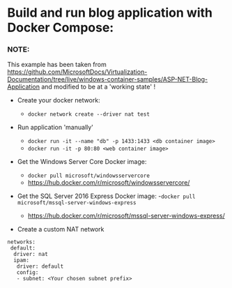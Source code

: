 
# Build and run blog application with Docker Compose:

### NOTE: 
This example has been taken from https://github.com/MicrosoftDocs/Virtualization-Documentation/tree/live/windows-container-samples/ASP-NET-Blog-Application and modified to be at a 'working state' !

* Create your docker network:
  - `docker network create --driver nat test`
  
* Run application 'manually'
  - `docker run -it --name "db" -p 1433:1433 <db container image>`
  - `docker run -it -p 80:80 <web container image>`

* Get the Windows Server Core Docker image:
  - `docker pull microsoft/windowsservercore`
  - https://hub.docker.com/r/microsoft/windowsservercore/

* Get the SQL Server 2016 Express Docker image:
  -`docker pull microsoft/mssql-server-windows-express`
  - https://hub.docker.com/r/microsoft/mssql-server-windows-express/

* Create a custom NAT network
```
networks:
 default:
  driver: nat
  ipam:
   driver: default
   config:
   - subnet: <Your chosen subnet prefix>
```

